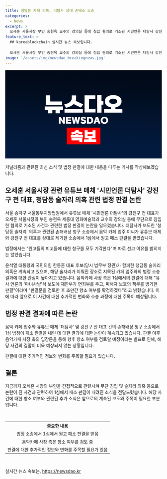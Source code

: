 ```yaml
---
title: 청담동 카페 의혹, 더탐사 상대 손배소 소송
categories:
  - News
excerpt: >
  오세훈 서울시장 부인 송현옥 교수의 강의실 등에 침입 혐의로 기소된 시민언론 더탐사 강진구 전 대표가 무죄 판결을 받았다. 또한, 청담동 술자리 의혹과 관련해 해당 카페 업주가 유튜브 매체와 직원 등을 상대로 손해배상 청구 소송에서 1심에서 패소했다. 음악카페 업주 이모씨가 유튜브 매체와의 법적 분쟁에서 원고 패소 판결을 받았으며, 법원은 판결 이유를 공개하지 않았다. 해당 의혹은 윤석열 대통령과 한동훈 대표 후보가 함께 술자리를 가졌다는 내용으로 시작됐으나, 관련자의 진술 변화와 관련하여 중재가 필요한 상황이다.
feature_text: >
  ## koreablockchain 실시간 뉴스 속보입니다.

  오세훈 서울시장 부인 송현옥 교수의 강의실 등에 침입 혐의로 기소된 시민언론 더탐사 강진구 전 대표가 무죄 판결을 받았다. 또한, 청담동 술자리 의혹과 관련해 해당 카페 업주가 유튜브 매체와 직원 등을 상대로 손해배상 청구 소송에서 1심에서 패소했다. 음악카페 업주 이모씨가 유튜브 매체와의 법적 분쟁에서 원고 패소 판결을 받았으며, 법원은 판결 이유를 공개하지 않았다. 해당 의혹은 윤석열 대통령과 한동훈 대표 후보가 함께 술자리를 가졌다는 내용으로 시작됐으나, 관련자의 진술 변화와 관련하여 중재가 필요한 상황이다.
image: '/assets/img/newsdao_breakingnews.jpg'
---
```


<p><img src="/assets/img/newsdao_breakingnews.jpg" alt="koreablockchain 속보" /></p>

<p>저널리즘과 관련된 최신 소식 및 법정 판결에 대한 내용을 다루는 기사를 작성해보겠습니다.</p>

<h2 data-ke-size="size26">오세훈 서울시장 관련 유튜브 매체 '시민언론 더탐사' 강진구 전 대표, 청담동 술자리 의혹 관련 법정 판결 논란</h2>

<p>서울 송파구 서울동부지방법원에서 유튜브 매체 '시민언론 더탐사'의 강진구 전 대표가 오세훈 서울시장의 부인 송현옥 세종대 영화예술학과 교수의 강의실 등에 무단으로 침입한 혐의로 기소된 사건과 관련한 법정 판결이 논란을 일으켰습니다. 더탐사가 보도한 '청담동 술자리' 의혹과 관련된 손해배상 청구 소송에서 음악 카페 업주 이씨가 유튜브 매체와 강진구 전 대표를 상대로 제기한 소송에서 1심에서 원고 패소 판결을 받았습니다.</p>

<p data-ke-size="size16">법정에서는 "원고들의 피고들에 대한 청구를 모두 기각한다"며 따로 선고 이유를 밝히지는 않았습니다.</p>

<p>윤석열 대통령과 국민의힘 한동훈 대표 후보(당시 법무부 장관)가 함께한 청담동 술자리 의혹은 계속되고 있으며, 해당 술자리가 이뤄진 장소로 지목된 카페 업주와의 법정 소송 결과에 대한 관심이 높아지고 있습니다. 음악카페 사장 측은 1심에서의 판결에 대해 "유사 언론의 '마녀사냥'식 보도에 재판부가 면죄부를 주고, 피해자 보호의 책무를 방기한 판결"이라며 "판결문을 검토한 후 조만간 항소 여부를 확정하겠다"라고 밝혔습니다. 이에 따라 앞으로 이 사건에 대한 추가적인 변화와 소송 과정에 대한 주목이 예상됩니다.</p>

<h2 data-ke-size="size26">법정 판결 결과에 따른 논란</h2>

<p>음악 카페 업주와 유튜브 매체 '더탐사' 및 강진구 전 대표 간의 손해배상 청구 소송에서 1심 법정이 패소 판결을 내린 데 대한 결과에 대한 논란이 계속되고 있습니다. 판결 이후 음악카페 사장 측의 입장문을 통해 향후 항소 여부를 검토할 예정이라는 발표로 인해, 해당 사건의 결말이 더욱 예상되지 않는 상황입니다.</p>

<p data-ke-size="size16">판결에 대한 추가적인 정보와 변화를 주목할 필요가 있습니다.</p>

<h2 data-ke-size="size26">결론</h2>

<p>지금까지 오세훈 시장의 부인을 간접적으로 관련시켜 무단 침입 및 술자리 의혹 등으로 논란이 된 사건과 관련하여 1심에서 패소 판결이 내려진 소식을 전달드렸습니다. 해당 사건에 대한 항소 여부와 관련된 추가 소식은 앞으로의 계속된 보도와 주목이 필요한 부분입니다.</p>

<p data-ke-size="size16">&nbsp;</p>

<table>
    <tbody>
        <tr>
            <td style="text-align: center; height: 17px;"><b>중요한 내용</b></td>
        </tr>
        <tr>
            <td style="text-align: center; height: 17px;">법정 소송에서 1심에서 원고 패소 판결을 받음</td>
        </tr>
        <tr>
            <td style="text-align: center; height: 17px;">음악카페 사장 측은 항소 여부를 검토 중</td>
        </tr>
        <tr>
            <td style="text-align: center; height: 17px;">판결에 대한 추가적인 정보와 변화를 주목할 필요가 있음</td>
        </tr>
    </tbody>
</table>

<p data-ke-size="size16">&nbsp;</p>
실시간 뉴스 속보는, <a href="https://newsdao.kr" rel="dofollow">https://newsdao.kr</a>


